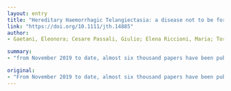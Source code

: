 ```yaml
---
layout: entry
title: "Hereditary Haemorrhagic Telangiectasia: a disease not to be forgotten during the COVID-19 pandemic"
link: "https://doi.org/10.1111/jth.14885"
author:
- Gaetani, Eleonora; Cesare Passali, Giulio; Elena Riccioni, Maria; Tortora, Annalisa; Pola, Roberto; Costamagna, Guido; Gasbarrini, Antonio; Hht, The Multidisciplinary Gemelli Group for

summary:
- "from November 2019 to date, almost six thousand papers have been published on COVID-19, the disease caused by SARS-CoV-2 infection. Physicians working in a multidisciplinary centre for the cure of Hereditary Haemorrhagic Telangiectasia (HHT) In a country (Italy) that has been severely affected by the disease, there is none on HHT."

original:
- "From November 2019 to date, almost six thousand papers have been published on COVID-19, the disease caused by SARS-CoV-2 infection. As physicians working in a multidisciplinary centre for the cure of Hereditary Haemorrhagic Telangiectasia (HHT) in a country (Italy) that has been severely affected by COVID-19, we are surprised that, among this impressive amount of publications, there is none on HHT. Indeed, we performed our last PubMed search on 22 April 2020, using the keywords ?Hereditary Haemorrhagic Telangiectasia? OR ?Hereditary Hemorrhagic Telangiectasia? OR ?HHT? OR ?Rendu-Osler-Weber? AND ?COVID-19? OR ?coronavirus?, and found no papers. This is surprising, because, although HHT is a rare disease, there are many reasons why we believe that it deserves special attention during the COVID-19 pandemic."
---
```


